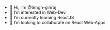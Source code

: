 - 👋 Hi, I’m @Singh-giriraj
- 👀 I’m interested in Web-Dev
- 🌱 I’m currently learning ReactJS
- 💞️ I’m looking to collaborate on React Web-Apps

<!---
Singh-giriraj/Singh-giriraj is a ✨ special ✨ repository because its `README.md` (this file) appears on your GitHub profile.
You can click the Preview link to take a look at your changes.
--->
